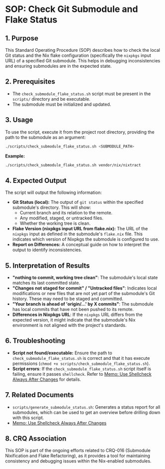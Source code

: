 # SOP: Check Git Submodule and Flake Status

## 1. Purpose

This Standard Operating Procedure (SOP) describes how to check the local Git status and the Nix flake configuration (specifically the `nixpkgs` input URL) of a specified Git submodule. This helps in debugging inconsistencies and ensuring submodules are in the expected state.

## 2. Prerequisites

*   The `check_submodule_flake_status.sh` script must be present in the `scripts/` directory and be executable.
*   The submodule must be initialized and updated.

## 3. Usage

To use the script, execute it from the project root directory, providing the path to the submodule as an argument:

```bash
./scripts/check_submodule_flake_status.sh <SUBMODULE_PATH>
```

**Example:**
```bash
./scripts/check_submodule_flake_status.sh vendor/nix/nixtract
```

## 4. Expected Output

The script will output the following information:

*   **Git Status (local):** The output of `git status` within the specified submodule's directory. This will show:
    *   Current branch and its relation to the remote.
    *   Any modified, staged, or untracked files.
    *   Whether the working tree is clean.
*   **Flake Version (nixpkgs input URL from flake.nix):** The URL of the `nixpkgs` input as defined in the submodule's `flake.nix` file. This indicates which version of Nixpkgs the submodule is configured to use.
*   **Report on Differences:** A conceptual guide on how to interpret the output to identify inconsistencies.

## 5. Interpretation of Results

*   **"nothing to commit, working tree clean"**: The submodule's local state matches its last committed state.
*   **"Changes not staged for commit" / "Untracked files"**: Indicates local modifications or new files that are not yet part of the submodule's Git history. These may need to be staged and committed.
*   **"Your branch is ahead of 'origin/...' by X commits"**: The submodule has local commits that have not been pushed to its remote.
*   **Differences in Nixpkgs URL**: If the `nixpkgs` URL differs from the expected version, it might indicate that the submodule's Nix environment is not aligned with the project's standards.

## 6. Troubleshooting

*   **Script not found/executable:** Ensure the path to `check_submodule_flake_status.sh` is correct and that it has execute permissions (`chmod +x scripts/check_submodule_flake_status.sh`).
*   **Script errors**: If the `check_submodule_flake_status.sh` script itself is failing, ensure it passes `shellcheck`. Refer to [Memo: Use Shellcheck Always After Changes](docs/memos/Shellcheck_Always_After_Changes.md) for details.

## 7. Related Documents

*   `scripts/generate_submodule_status.sh`: Generates a status report for all submodules, which can be used to get an overview before drilling down with this script.
*   [Memo: Use Shellcheck Always After Changes](docs/memos/Shellcheck_Always_After_Changes.md)

## 8. CRQ Association

This SOP is part of the ongoing efforts related to CRQ-016 (Submodule Nixification and Flake Refactoring), as it provides a tool for maintaining consistency and debugging issues within the Nix-enabled submodules.
